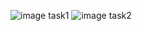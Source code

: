 ![image](https://github.com/user-attachments/assets/5b1672db-73b3-4be1-9bb1-d3e4bf4f6ca8) task1
![image](https://github.com/user-attachments/assets/2975cf06-99c6-47e6-b1e0-acc4115268db) task2


